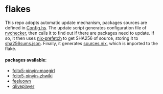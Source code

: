 # flakes

This repo adopts automatic update mechanism, packages sources are defined in [Config.hs](./Config.hs).
The update script generates configuration file of [nvchecker](https://github.com/lilydjwg/nvchecker),
then calls it to find out if there are packages need to update. If so, it then uses [nix-prefetch](https://github.com/msteen/nix-prefetch)
to get SHA256 of source, storing it to [sha256sums.json](./sha256sums.json). Finally, it generates [sources.nix](./sources.nix), which is imported to the flake.

#### packages available:

* [fcitx5-pinyin-moegirl](https://github.com/outloudvi/mw2fcitx)
* [fcitx5-pinyin-zhwiki](https://github.com/felixonmars/fcitx5-pinyin-zhwiki)
* [feeluown](https://github.com/feeluown/FeelUOwn)
* [qliveplayer](https://github.com/IsoaSFlus/QLivePlayer)
